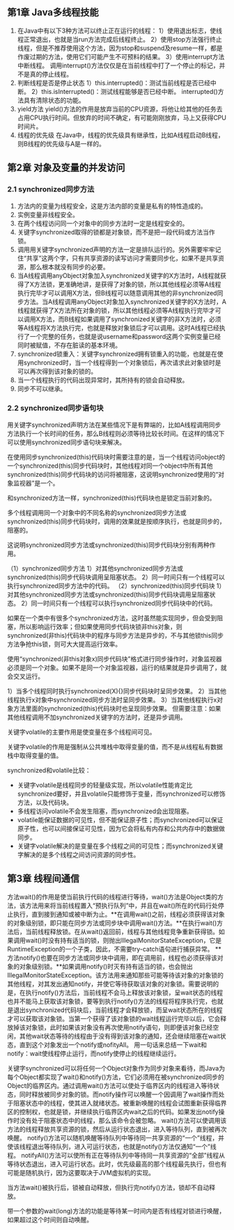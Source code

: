 ## 第1章 Java多线程技能

1. 在Java中有以下3种方法可以终止正在运行的线程：
1）使用退出标志，使线程正常退出，也就是当run方法完成后线程终止。
2）使用stop方法强行终止线程，但是不推荐使用这个方法，因为stop和suspend及resume一样，都是作废过期的方法，使用它们可能产生不可预料的结果。
3）使用interrupt方法中断线程。
调用interrupt()方法仅仅是在当前线程中打了一个停止的标记，并不是真的停止线程。
2. 判断线程是否是停止状态
1）this.interrupted()：测试当前线程是否已经中断。
2）this.isInterrupted()：测试线程能够是否已经中断。
interrupted()方法具有清除状态的功能。
3. yield方法
yield()方法的作用是放弃当前的CPU资源，将他让给其他的任务去占用CPU执行时间。但放弃的时间不确定，有可能刚刚放弃，马上又获得CPU时间片。
4. 线程的优先级
在Java中，线程的优先级具有继承性，比如A线程启动B线程，则B线程的优先级与A是一样的。

## 第2章 对象及变量的并发访问

### 2.1 synchronized同步方法

1. 方法内的变量为线程安全，这是方法内部的变量是私有的特性造成的。
2. 实例变量非线程安全。
3. 在两个线程访问同一个对象中的同步方法时一定是线程安全的。
4. 关键字synchronized取得的锁都是对象锁，而不是把一段代码或方法当作锁。
5. 调用用关键字synchronized声明的方法一定是排队运行的。另外需要牢牢记住“共享”这两个字，只有共享资源的读写访问才需要同步化，如果不是共享资源，那么根本就没有同步的必要。
6. 当A线程调用anyObject对象加入synchronized关键字的X方法时，A线程就获得了X方法锁，更准确地讲，是获得了对象的锁，所以其他线程必须等A线程执行完毕才可以调用X方法，但B线程可以随意调用其他的非synchronized同步方法。当A线程调用anyObject对象加入synchronized关键字的X方法时，A线程就获得了X方法所在对象的锁，所以其他线程必须等A线程执行完毕才可以调用X方法，而B线程如果调用了synchronized关键字的非X方法时，必须等A线程将X方法执行完，也就是释放对象锁后才可以调用。这时A线程已经执行了一个完整的任务，也就是说username和password这两个实例变量已经同时被赋值，不存在脏读的基本环境。
7. synchronized锁重入：关键字synchronized拥有锁重入的功能，也就是在使用synchronized时，当一个线程得到一个对象锁后，再次请求此对象锁时是可以再次得到该对象的锁的。
8. 当一个线程执行的代码出现异常时，其所持有的锁会自动释放。
9. 同步不可以继承。

### 2.2 synchronized同步语句块

用关键字synchronized声明方法在某些情况下是有弊端的，比如A线程调用同步方法执行一个长时间的任务，那么B线程则必须等待比较长时间。在这样的情况下可以使用synchronized同步语句块来解决。

在使用同步synchronized(this)代码块时需要注意的是，当一个线程访问object的一个synchronized(this)同步代码块时，其他线程对同一个object中所有其他synchronized(this)同步代码块的访问将被阻塞，这说明synchronized使用的“对象监视器”是一个。

和synchronized方法一样，synchronized(this)代码块也是锁定当前对象的。

多个线程调用同一个对象中的不同名称的synchronized同步方法或synchronized(this)同步代码块时，调用的效果就是按顺序执行，也就是同步的，阻塞的。

这说明synchronized同步方法或synchronized(this)同步代码块分别有两种作用。

（1）synchronized同步方法
1）对其他synchronized同步方法或synchronized(this)同步代码块调用呈阻塞状态。
2）同一时间只有一个线程可以执行synchronized同步方法中的代码。
（2）synchronized(this)同步代码块
1）对其他synchronized同步方法或synchronized(this)同步代码块调用呈阻塞状态。
2）同一时间只有一个线程可以执行synchronized同步代码块中的代码。

如果在一个类中有很多个synchronized方法，这时虽然能实现同步，但会受到阻塞，所以影响运行效率；但如果使用同步代码块锁非this对象，则synchronized(非this)代码块中的程序与同步方法是异步的，不与其他锁this同步方法争抢this锁，则可大大提高运行效率。

使用“synchronized(非this对象x)同步代码块”格式进行同步操作时，对象监视器必须是同一个对象。如果不是同一个对象监视器，运行的结果就是异步调用了，就会交叉运行。

1）当多个线程同时执行synchronized(X){}同步代码块时呈同步效果。
2）当其他线程执行x对象中synchronized同步方法时呈同步效果。
3）当其他线程执行x对象方法里面的synchronized(this)代码块时也呈现同步效果。
但需要注意：如果其他线程调用不加synchronized关键字的方法时，还是异步调用。

关键字volatile的主要作用是使变量在多个线程间可见。

关键字volatile的作用是强制从公共堆栈中取得变量的值，而不是从线程私有数据栈中取得变量的值。

synchronized和volatile比较：

+ 关键字volatile是线程同步的轻量级实现，所以volatile性能肯定比synchronized要好，并且volatile只能修饰于变量，而synchronized可以修饰方法，以及代码块。
+ 多线程访问volatile不会发生阻塞，而synchronized会出现阻塞。
+ volatile能保证数据的可见性，但不能保证原子性；而synchronized可以保证原子性，也可以间接保证可见性，因为它会将私有内存和公共内存中的数据做同步。
+ 关键字volatile解决的是变量在多个线程之间的可见性；而synchronized关键字解决的是多个线程之间访问资源的同步性。

## 第3章 线程间通信

方法wait()的作用是使当前执行代码的线程进行等待，wait()方法是Object类的方法，该方法用来将当前线程置入“预执行队列”中，并且在wait()所在的代码行处停止执行，直到接到通知或被中断为止。**在调用wait()之前，线程必须获得该对象的对象级别锁，即只能在同步方法或同步块中调用wait()方法。**在执行wait()方法后，当前线程释放锁。在从wait()返回前，线程与其他线程竞争重新获得锁。如果调用wait()时没有持有适当的锁，则抛出IllegalMonitorStateException，它是RuntimeException的一个子类，因此，不需要try-catch语句进行捕获异常。
**方法notify()也要在同步方法或同步块中调用，即在调用前，线程也必须获得该对象的对象级别锁。**如果调用notify()时灭有持有适当的锁，也会抛出IllegalMonitorStateException。该方法用来通知那些可能等待该对象的对象锁的其他线程，对其发出通知notify，并使它等待获取该对象的对象锁。需要说明的是，在执行notify()方法后，当前线程不会马上释放该对象锁，呈wait状态的线程也并不能马上获取该对象锁，要等到执行notify()方法的线程将程序执行完，也就是退出synchronized代码块后，当前线程才会释放锁，而呈wait状态所在的线程才可以获取该对象锁。当第一个获得了该对象锁的wait线程运行完毕以后，它会释放掉该对象锁，此时如果该对象没有再次使用notify语句，则即便该对象已经空闲，其他wait状态等待的线程由于没有得到该对象的通知，还会继续阻塞在wait状态，直到这个对象发出一个notify或nofityAll。
用一句话来总结一下wait和notify：wait使线程停止运行，而notify使停止的线程继续运行。

关键字synchronized可以将任何一个Object对象作为同步对象来看待，而Java为每个Object都实现了wait()和notify()方法，它们必须用在被synchronized同步的Object的临界区内。通过调用wait()方法可以使处于临界区内的线程进入等待状态，同时释放被同步对象的锁。而notify操作可以唤醒一个因调用了wait操作而处于阻塞状态中的线程，使其进入就绪状态。被重新唤醒的线程会试图重新获得临界区的控制权，也就是锁，并继续执行临界区内wait之后的代码。如果发出notify操作时没有处于阻塞状态中的线程，那么该命令会被忽略。
wait()方法可以使调用该方法的线程释放共享资源的锁，然后从运行状态退出，进入等待队列，直到被再次唤醒。
notify()方法可以随机唤醒等待队列中等待同一共享资源的“一个”线程，并使该线程退出等待队列，进入可运行状态，也就是notify()方法仅通知“一个”线程。
notifyAll()方法可以使所有正在等待队列中等待同一共享资源的“全部”线程从等待状态退出，进入可运行状态。此时，优先级最高的那个线程最先执行，但也有可能是随机执行，因为这要取决于JVM虚拟机的实现。

当方法wait()被执行后，锁被自动释放，但执行完notify()方法，锁却不自动释放。

带一个参数的wait(long)方法的功能是等待某一时间内是否有线程对锁进行唤醒，如果超过这个时间则自动唤醒。
